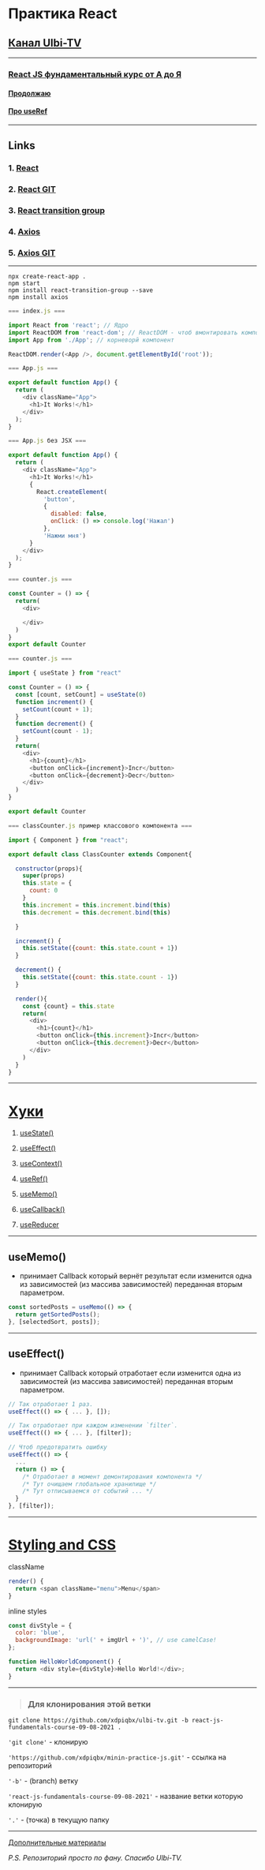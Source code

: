 # Практика React

## [Канал Ulbi-TV](https://www.youtube.com/channel/UCDzGdB9TTgFm8jRXn1tBdoA)

---

### [React JS фундаментальный курс от А до Я](https://www.youtube.com/watch?v=GNrdg3PzpJQ)

#### [Продолжаю](https://youtu.be/GNrdg3PzpJQ?t=5206)

#### [Про useRef](https://youtu.be/GNrdg3PzpJQ?t=3045)

---

## Links

### 1. [React](https://reactjs.org/)

### 2. [React GIT](https://github.com/facebook/react/)

### 3. [React transition group](https://reactcommunity.org/react-transition-group/)

### 4. [Axios](https://axios-http.com/)

### 5. [Axios GIT](https://github.com/axios/axios)

---

```code
npx create-react-app .
npm start
npm install react-transition-group --save
npm install axios
```

```js
=== index.js ===

import React from 'react'; // Ядро
import ReactDOM from 'react-dom'; // ReactDOM - чтоб вмонтировать компонент в приложение
import App from './App'; // корневорй компонент

ReactDOM.render(<App />, document.getElementById('root'));
```

```js
=== App.js ===

export default function App() {
  return (
    <div className="App">
      <h1>It Works!</h1>
    </div>
  );
}
```

```js
=== App.js без JSX ===

export default function App() {
  return (
    <div className="App">
      <h1>It Works!</h1>
      {
        React.createElement(
          'button',
          {
            disabled: false,
            onClick: () => console.log('Нажал')
          },
          'Нажми мня')
      }
    </div>
  );
}
```

```js
=== counter.js ===

const Counter = () => {
  return(
    <div>

    </div>
  )
}
export default Counter
```

```js
=== counter.js ===

import { useState } from "react"

const Counter = () => {
  const [count, setCount] = useState(0)
  function increment() {
    setCount(count + 1);
  }
  function decrement() {
    setCount(count - 1);
  }
  return(
    <div>
      <h1>{count}</h1>
      <button onClick={increment}>Incr</button>
      <button onClick={decrement}>Decr</button>
    </div>
  )
}

export default Counter
```

```js
=== classCounter.js пример классового компонента ===

import { Component } from "react";

export default class ClassCounter extends Component{

  constructor(props){
    super(props)
    this.state = {
      count: 0
    }
    this.increment = this.increment.bind(this)
    this.decrement = this.decrement.bind(this)

  }

  increment() {
    this.setState({count: this.state.count + 1})
  }

  decrement() {
    this.setState({count: this.state.count - 1})
  }

  render(){
    const {count} = this.state
    return(
      <div>
        <h1>{count}</h1>
        <button onClick={this.increment}>Incr</button>
        <button onClick={this.decrement}>Decr</button>
      </div>
    )
  }
}
```

---

# [Хуки](https://reactjs.org/docs/hooks-reference.html)

1. [useState()](https://reactjs.org/docs/hooks-reference.html#usestate)
2. [useEffect()](https://reactjs.org/docs/hooks-reference.html#useeffect)
3. [useContext()](https://reactjs.org/docs/hooks-reference.html#usecontext)

4. [useRef()](https://reactjs.org/docs/hooks-reference.html#useref)
5. [useMemo()](https://reactjs.org/docs/hooks-reference.html#usememo)
6. [useCallback()](https://reactjs.org/docs/hooks-reference.html#usecallback)
7. [useReducer](https://reactjs.org/docs/hooks-reference.html#usereducer)

---

## useMemo()

- принимает Callback который вернёт результат если изменится одна из зависимостей (из массива зависимостей) переданная вторым параметром.

```js
const sortedPosts = useMemo(() => {
  return getSortedPosts();
}, [selectedSort, posts]);
```

---

## useEffect()

- принимает Callback который отработает если изменится одна из зависимостей (из массива зависимостей) переданная вторым параметром.

```js
// Так отработает 1 раз.
useEffect(() => { ... }, []);

// Так отработает при каждом изменении `filter`.
useEffect(() => { ... }, [filter]);

// Чтоб предотвратить ошибку
useEffect(() => {
  ...
  return () => {
    /* Отработает в момент демонтирования компонента */
    /* Тут очищаем глобальное хранилище */
    /* Тут отписываемся от событий ... */
  }
}, [filter]);
```

---

# [Styling and CSS](https://reactjs.org/docs/faq-styling.html#gatsby-focus-wrapper)

className

```js
render() {
  return <span className="menu">Menu</span>
}
```

inline styles

```js
const divStyle = {
  color: 'blue',
  backgroundImage: 'url(' + imgUrl + ')', // use camelCase!
};

function HelloWorldComponent() {
  return <div style={divStyle}>Hello World!</div>;
}
```

---

> ### Для клонирования этой ветки

```code
git clone https://github.com/xdpiqbx/ulbi-tv.git -b react-js-fundamentals-course-09-08-2021 .
```

`'git clone'` - клонирую

`'https://github.com/xdpiqbx/minin-practice-js.git'` - ссылка на репозиторий

`'-b'` - (branch) ветку

`'react-js-fundamentals-course-09-08-2021'` - название ветки которую клонирую

`'.'` - (точка) в текущую папку

---

[Дополнительные материалы](https://github.com/utimur/react-fundamental-course)

_P.S. Репозиторий просто по фану. Спасибо Ulbi-TV._
